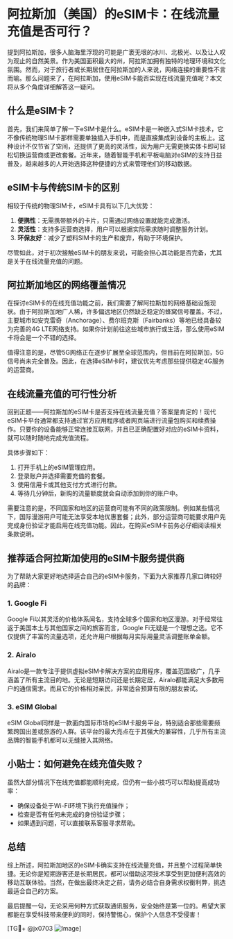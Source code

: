# 阿拉斯加（美国）的eSIM卡：在线流量充值是否可行？

提到阿拉斯加，很多人脑海里浮现的可能是广袤无垠的冰川、北极光、以及让人叹为观止的自然美景。作为美国面积最大的州，阿拉斯加拥有独特的地理环境和文化氛围。然而，对于旅行者或长期居住在阿拉斯加的人来说，网络连接的重要性不言而喻。那么问题来了，在阿拉斯加，使用eSIM卡能否实现在线流量充值呢？本文将从多个角度详细解答这一疑问。

## 什么是eSIM卡？

首先，我们来简单了解一下eSIM卡是什么。eSIM卡是一种嵌入式SIM卡技术，它不像传统物理SIM卡那样需要单独插入手机中，而是直接集成到设备的主板上。这种设计不仅节省了空间，还提供了更高的灵活性，因为用户无需更换实体卡即可轻松切换运营商或更改套餐。近年来，随着智能手机和平板电脑对eSIM的支持日益普及，越来越多的人开始选择这种便捷的方式来管理他们的移动数据。

## eSIM卡与传统SIM卡的区别

相较于传统的物理SIM卡，eSIM卡具有以下几大优势：
1. **便携性**：无需携带额外的卡片，只需通过网络设置就能完成激活。
2. **灵活性**：支持多运营商选择，用户可以根据实际需求随时调整服务计划。
3. **环保友好**：减少了塑料SIM卡的生产和废弃，有助于环境保护。

尽管如此，对于初次接触eSIM卡的朋友来说，可能会担心其功能是否完备，尤其是关于在线流量充值的问题。

## 阿拉斯加地区的网络覆盖情况

在探讨eSIM卡的在线充值功能之前，我们需要了解阿拉斯加的网络基础设施现状。由于阿拉斯加地广人稀，许多偏远地区仍然缺乏稳定的蜂窝信号覆盖。不过，主要城市如安克雷奇（Anchorage）、费尔班克斯（Fairbanks）等地已经具备较为完善的4G LTE网络支持。如果你计划前往这些城市旅行或生活，那么使用eSIM卡将会是一个不错的选择。

值得注意的是，尽管5G网络正在逐步扩展至全球范围内，但目前在阿拉斯加，5G信号尚未完全普及。因此，在选择eSIM卡时，建议优先考虑那些提供稳定4G服务的运营商。

## 在线流量充值的可行性分析

回到正题——阿拉斯加的eSIM卡是否支持在线流量充值？答案是肯定的！现代eSIM卡平台通常都支持通过官方应用程序或者网页端进行流量包购买和续费操作。只要你的设备能够正常连接互联网，并且已正确配置好对应的eSIM卡资料，就可以随时随地完成充值流程。

具体步骤如下：
1. 打开手机上的eSIM管理应用。
2. 登录账户并选择需要充值的套餐。
3. 使用信用卡或其他支付方式进行付款。
4. 等待几分钟后，新购的流量额度就会自动添加到你的账户中。

需要注意的是，不同国家和地区的运营商可能有不同的政策限制。例如某些情况下，国际漫游用户可能无法享受本地优惠套餐；此外，部分运营商可能要求用户先完成身份验证才能启用在线充值功能。因此，在购买eSIM卡前务必仔细阅读相关条款说明。

## 推荐适合阿拉斯加使用的eSIM卡服务提供商

为了帮助大家更好地选择适合自己的eSIM卡服务，下面为大家推荐几家口碑较好的品牌：

### 1. Google Fi
Google Fi以其灵活的价格体系闻名，支持全球多个国家和地区漫游。对于经常往返于美国本土与其他国家之间的旅客而言，Google Fi无疑是一个理想之选。它不仅提供了丰富的流量选项，还允许用户根据每月实际用量灵活调整账单金额。

### 2. Airalo
Airalo是一款专注于提供虚拟eSIM卡解决方案的应用程序，覆盖范围极广，几乎涵盖了所有主流目的地。无论是短期访问还是长期定居，Airalo都能满足大多数用户的通信需求。而且它的价格相对亲民，非常适合预算有限的朋友尝试。

### 3. eSIM Global
eSIM Global同样是一款面向国际市场的eSIM卡服务平台，特别适合那些需要频繁跨国出差或旅游的人群。该平台的最大亮点在于其强大的兼容性，几乎所有主流品牌的智能手机都可以无缝接入其网络。

## 小贴士：如何避免在线充值失败？

虽然大部分情况下在线充值都能顺利完成，但仍有一些小技巧可以帮助提高成功率：
- 确保设备处于Wi-Fi环境下执行充值操作；
- 检查是否有任何未完成的身份验证步骤；
- 如果遇到问题，可以直接联系客服寻求帮助。

## 总结

综上所述，阿拉斯加地区的eSIM卡确实支持在线流量充值，并且整个过程简单快捷。无论你是短期游客还是长期居民，都可以借助这项技术享受到更加便利高效的移动互联体验。当然，在做出最终决定之前，请务必结合自身需求权衡利弊，挑选最适合自己的方案。

最后提醒一句，无论采用何种方式获取通讯服务，安全始终是第一位的。希望大家都能在享受科技带来便利的同时，保持警惕心，保护个人信息不受侵害！

[TG💪+ @jx0703 ![Image](https://github.com/user-attachments/assets/dbca1d08-cadb-493c-b0ec-ad6f7a83f270)]